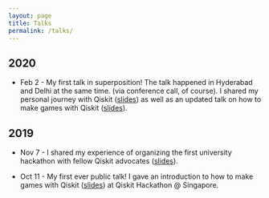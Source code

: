 ```yaml
---
layout: page
title: Talks
permalink: /talks/
---
```


## 2020

- Feb 2 - My first talk in superposition! The talk happened in Hyderabad and Delhi at the same time. (via conference call, of course). I shared my personal journey with Qiskit ([slides](https://slides.com/huangjunye/qiskit_journey)) as well as an updated talk on how to make games with Qiskit ([slides](https://slides.com/huangjunye/qiskit_game)).

## 2019

- Nov 7 - I shared my experience of organizing the first university hackathon with fellow Qiskit advocates ([slides](https://slides.com/huangjunye/how-to-organize-a-qiskit-hackathon)).

- Oct 11 - My first ever public talk! I gave an introduction to how to make games with Qiskit ([slides](https://slides.com/huangjunye/qiskit_game)) at Qiskit Hackathon @ Singapore. 
